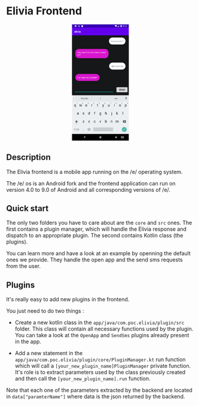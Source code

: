 # Elivia Frontend

<p align="center">
  <img src="../.github/demo_elivia.png" width=30%" center/>
</p>


## Description

The Elivia frontend is a mobile app running on the /e/ operating system.

The /e/ os is an Android fork and the frontend application can run on version 4.0 to 9.0 of Android and all corresponding versions of /e/.

## Quick start

The only two folders you have to care about are the `core` and `src` ones.
The first contains a plugin manager, which will handle the Elivia response and dispatch to an appropriate plugin.
The second contains Kotlin class (the plugins).

You can learn more and have a look at an example by openning the default ones we provide.
They handle the open app and the send sms requests from the user.

## Plugins

It's really easy to add new plugins in the frontend.

You just need to do two things :

- Create a new kotlin class in the `app/java/com.poc.elivia/plugin/src` folder. This class will contain all necessary functions used by the plugin. You can take a look at the `OpenApp` and `SendSms` plugins already present in the app.

- Add a new statement in the `app/java/com.poc.elivia/plugin/core/PluginManager.kt` run function which will call a `[your_new_plugin_name]PluginManager` private function. It's role is to extract parameters used by the class previously created and then call the `[your_new_plugin_name].run` function.

Note that each one of the parameters extracted by the backend are located in `data["paramterName"]` where data is the json returned by the backend.
